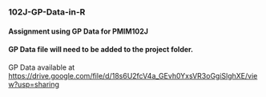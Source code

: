 ### 102J-GP-Data-in-R
#### Assignment using GP Data for PMIM102J

#### GP Data file will need to be added to the project folder.

GP Data available at https://drive.google.com/file/d/18s6U2fcV4a_GEvh0YxsVR3oGgiSlghXE/view?usp=sharing
